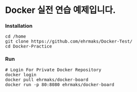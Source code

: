 # Docker 실전 연습 예제입니다.
### Installation
<pre>
cd /home
git clone https://github.com/ehrmaks/Docker-Test/
cd Docker-Practice
</pre>
### Run
<pre>
# Login For Private Docker Repository
docker login
docker pull ehrmaks/docker-board
docker run -p 80:8080 ehrmaks/docker-board
</pre>

